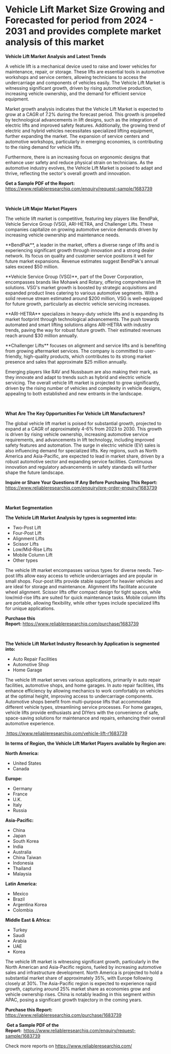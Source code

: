 <p><h1>Vehicle Lift Market Size Growing and Forecasted for period from 2024 - 2031 and provides complete market analysis of this market</h1></p><p><strong>Vehicle Lift Market Analysis and Latest Trends</strong></p>
<p><p>A vehicle lift is a mechanical device used to raise and lower vehicles for maintenance, repair, or storage. These lifts are essential tools in automotive workshops and service centers, allowing technicians to access the undercarriage and components of vehicles easily. The Vehicle Lift Market is witnessing significant growth, driven by rising automotive production, increasing vehicle ownership, and the demand for efficient service equipment.</p><p>Market growth analysis indicates that the Vehicle Lift Market is expected to grow at a CAGR of 7.2% during the forecast period. This growth is propelled by technological advancements in lift designs, such as the integration of electric lifts and improved safety features. Additionally, the growing trend of electric and hybrid vehicles necessitates specialized lifting equipment, further expanding the market. The expansion of service centers and automotive workshops, particularly in emerging economies, is contributing to the rising demand for vehicle lifts. </p><p>Furthermore, there is an increasing focus on ergonomic designs that enhance user safety and reduce physical strain on technicians. As the automotive industry evolves, the Vehicle Lift Market is poised to adapt and thrive, reflecting the sector's overall growth and innovation.</p></p>
<p><strong>Get a Sample PDF of the Report:&nbsp;</strong> <a href="https://www.reliableresearchiq.com/enquiry/request-sample/1683739?utm_campaign=99&utm_medium=2&utm_source=Github&utm_content=ia&utm_term=30122024&utm_id=vehicle-lift">https://www.reliableresearchiq.com/enquiry/request-sample/1683739</a></p>
<p>&nbsp;</p>
<p><strong>Vehicle Lift Major Market Players</strong></p>
<p><p>The vehicle lift market is competitive, featuring key players like BendPak, Vehicle Service Group (VSG), ARI-HETRA, and Challenger Lifts. These companies capitalize on growing automotive service demands driven by increasing vehicle ownership and maintenance needs.</p><p>**BendPak**, a leader in the market, offers a diverse range of lifts and is experiencing significant growth through innovation and a strong dealer network. Its focus on quality and customer service positions it well for future market expansions. Revenue estimates suggest BendPak's annual sales exceed $50 million.</p><p>**Vehicle Service Group (VSG)**, part of the Dover Corporation, encompasses brands like Mohawk and Rotary, offering comprehensive lift solutions. VSG's market growth is boosted by strategic acquisitions and expanded product lines catering to various automotive segments. With a solid revenue stream estimated around $200 million, VSG is well-equipped for future growth, particularly as electric vehicle servicing increases.</p><p>**ARI-HETRA** specializes in heavy-duty vehicle lifts and is expanding its market footprint through technological advancements. The push towards automated and smart lifting solutions aligns ARI-HETRA with industry trends, paving the way for robust future growth. Their estimated revenues reach around $30 million annually.</p><p>**Challenger Lifts** focuses on alignment and service lifts and is benefiting from growing aftermarket services. The company is committed to user-friendly, high-quality products, which contributes to its strong market presence and sales that approximate $25 million annually.</p><p>Emerging players like RAV and Nussbaum are also making their mark, as they innovate and adapt to trends such as hybrid and electric vehicle servicing. The overall vehicle lift market is projected to grow significantly, driven by the rising number of vehicles and complexity in vehicle designs, appealing to both established and new entrants in the landscape.</p></p>
<p>&nbsp;</p>
<p><strong>What Are The Key Opportunities For Vehicle Lift Manufacturers?</strong></p>
<p><p>The global vehicle lift market is poised for substantial growth, projected to expand at a CAGR of approximately 4-6% from 2023 to 2030. This growth is driven by rising vehicle ownership, increasing automotive service requirements, and advancements in lift technology, including improved safety features and automation. The surge in electric vehicle (EV) sales is also influencing demand for specialized lifts. Key regions, such as North America and Asia-Pacific, are expected to lead in market share, driven by a robust automotive sector and expanding service facilities. Continuous innovation and regulatory advancements in safety standards will further shape the future landscape.</p></p>
<p><strong>Inquire or Share Your Questions If Any Before Purchasing This Report:</strong> <a href="https://www.reliableresearchiq.com/enquiry/pre-order-enquiry/1683739?utm_campaign=99&utm_medium=2&utm_source=Github&utm_content=ia&utm_term=30122024&utm_id=vehicle-lift">https://www.reliableresearchiq.com/enquiry/pre-order-enquiry/1683739</a></p>
<p>&nbsp;</p>
<p><strong>Market Segmentation</strong></p>
<p><strong>The Vehicle Lift Market Analysis by types is segmented into:</strong></p>
<p><ul><li>Two-Post Lift</li><li>Four-Post Lift</li><li>Alignment Lifts</li><li>Scissor Lifts</li><li>Low/Mid-Rise Lifts</li><li>Mobile Column Lift</li><li>Other types</li></ul></p>
<p><p>The vehicle lift market encompasses various types for diverse needs. Two-post lifts allow easy access to vehicle undercarriages and are popular in small shops. Four-post lifts provide stable support for heavier vehicles and are ideal for storage and maintenance. Alignment lifts facilitate accurate wheel alignment. Scissor lifts offer compact design for tight spaces, while low/mid-rise lifts are suited for quick maintenance tasks. Mobile column lifts are portable, allowing flexibility, while other types include specialized lifts for unique applications.</p></p>
<p><strong>Purchase this Report:&nbsp;</strong><a href="https://www.reliableresearchiq.com/purchase/1683739?utm_campaign=99&utm_medium=2&utm_source=Github&utm_content=ia&utm_term=30122024&utm_id=vehicle-lift">https://www.reliableresearchiq.com/purchase/1683739</a></p>
<p>&nbsp;</p>
<p><strong>The Vehicle Lift Market Industry Research by Application is segmented into:</strong></p>
<p><ul><li>Auto Repair Facilities</li><li>Automotive Shop</li><li>Home Garage</li></ul></p>
<p><p>The vehicle lift market serves various applications, primarily in auto repair facilities, automotive shops, and home garages. In auto repair facilities, lifts enhance efficiency by allowing mechanics to work comfortably on vehicles at the optimal height, improving access to undercarriage components. Automotive shops benefit from multi-purpose lifts that accommodate different vehicle types, streamlining service processes. For home garages, vehicle lifts provide enthusiasts and DIYers with the convenience of safe, space-saving solutions for maintenance and repairs, enhancing their overall automotive experience.</p></p>
<p><a href="https://www.reliableresearchiq.com/vehicle-lift-r1683739?utm_campaign=99&utm_medium=2&utm_source=Github&utm_content=ia&utm_term=30122024&utm_id=vehicle-lift">&nbsp;https://www.reliableresearchiq.com/vehicle-lift-r1683739</a></p>
<p><strong>In terms of Region, the Vehicle Lift Market Players available by Region are:</strong></p>
<p>
    <p> <strong> North America: </strong>
        <ul>
            <li>United States</li>
            <li>Canada</li>
        </ul>
        </p> 
    <p> <strong> Europe: </strong>
        <ul>
            <li>Germany</li>
            <li>France</li>
            <li>U.K.</li>
            <li>Italy</li>
            <li>Russia</li>
        </ul>
        </p> 
    <p> <strong> Asia-Pacific: </strong>
        <ul>
            <li>China</li>
            <li>Japan</li>
            <li>South Korea</li>
            <li>India</li>
            <li>Australia</li>
            <li>China Taiwan</li>
            <li>Indonesia</li>
            <li>Thailand</li>
            <li>Malaysia</li>
        </ul>
        </p> 
    <p> <strong> Latin America: </strong>
        <ul>
            <li>Mexico</li>
            <li>Brazil</li>
            <li>Argentina Korea</li>
            <li>Colombia</li>
        </ul>
        </p> 
    <p> <strong> Middle East & Africa: </strong>
        <ul>
            <li>Turkey</li>
            <li>Saudi</li>
            <li>Arabia</li>
            <li>UAE</li>
            <li>Korea</li>
        </ul>
    </p>
    </p>
<p><p>The vehicle lift market is witnessing significant growth, particularly in the North American and Asia-Pacific regions, fueled by increasing automotive sales and infrastructure development. North America is projected to hold a substantial market share of approximately 35%, with Europe following closely at 30%. The Asia-Pacific region is expected to experience rapid growth, capturing around 25% market share as economies grow and vehicle ownership rises. China is notably leading in this segment within APAC, posing a significant growth trajectory in the coming years.</p></p>
<p><strong>Purchase this Report: </strong><a href="https://www.reliableresearchiq.com/purchase/1683739?utm_campaign=99&utm_medium=2&utm_source=Github&utm_content=ia&utm_term=30122024&utm_id=vehicle-lift">https://www.reliableresearchiq.com/purchase/1683739</a></p>
<p>&nbsp;<strong>Get a Sample PDF of the Report:&nbsp;&nbsp;</strong><a href="https://www.reliableresearchiq.com/enquiry/request-sample/1683739?utm_campaign=99&utm_medium=2&utm_source=Github&utm_content=ia&utm_term=30122024&utm_id=vehicle-lift">https://www.reliableresearchiq.com/enquiry/request-sample/1683739</a></p>
<p><strong></strong></p>
<p>Check more reports on <a href="https://www.reliableresearchiq.com/?utm_campaign=99&utm_medium=2&utm_source=Github&utm_content=ia&utm_term=30122024&utm_id=vehicle-lift">https://www.reliableresearchiq.com/</a></p>